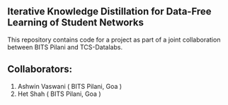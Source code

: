 ## Iterative Knowledge Distillation for Data-Free Learning of Student Networks

This repository contains code for a project as part of a joint collaboration between BITS Pilani and TCS-Datalabs. 

## Collaborators: 
1. Ashwin Vaswani ( BITS Pilani, Goa ) 
2. Het Shah ( BITS Pilani, Goa )
